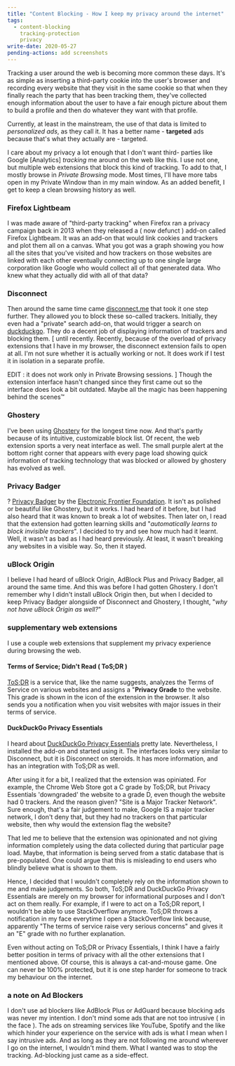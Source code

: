 ```yaml
---
title: "Content Blocking - How I keep my privacy around the internet"
tags:
  - content-blocking
    tracking-protection
    privacy
write-date: 2020-05-27
pending-actions: add screenshots
---
```


Tracking a user around the web is becoming more common these
days. It's as simple as inserting a third-party cookie into
the user's browser and recording every website that they
visit in the same cookie so that when they finally reach the
party that has been tracking them, they've collected enough
information about the user to have a fair enough picture
about them to build a profile and then do whatever they want
with that profile.

Currently, at least in the mainstream, the use of that data
is limited to _personalized ads_, as they call it. It has a
better name - **targeted** ads because that's what they
actually are - targeted.

I care about my privacy a lot enough that I don't want third-
parties like Google [Analytics] _tracking_ me around on the
web like this. I use not one, but multiple web extensions
that block this kind of tracking. To add to that, I mostly
browse in _Private Browsing_ mode. Most times, I'll have
more tabs open in my Private Window than in my main window.
As an added benefit, I get to keep a clean browsing history
as well.

### Firefox Lightbeam
I was made aware of "third-party tracking" when Firefox ran
a privacy campaign back in 2013 when they released a ( now
defunct ) add-on called Firefox Lightbeam. It was an add-on
that would link cookies and trackers and plot them all on a
canvas. What you got was a graph showing you how all the
sites that you've visited and how trackers on those websites
are linked with each other eventually connecting up to one
single large corporation like Google who would collect all
of that generated data. Who knew what they actually did with
all of that data?

### Disconnect
Then around the same time came [disconnect.me] that took it
one step further. They allowed you to block these so-called
trackers. Initially, they even had a "private" search add-on,
that would trigger a search on [duckduckgo]. They do a decent
job of displaying information of trackers and blocking them.
[
until recently. Recently, because of the overload of privacy
extensions that I have in my browser, the disconnect extension
fails to open at all. I'm not sure whether it is actually
working or not. It does work if I test it in isolation in a
separate profile.

EDIT : it does not work only in Private Browsing sessions.
]
Though the extension interface hasn't changed since they
first came out so the interface does look a bit outdated.
Maybe all the magic has been happening behind the scenes™️

### Ghostery
I've been using [Ghostery] for the longest time now. And
that's partly because of its intuitive, customizable block
list. Of recent, the web extension sports a very neat
interface as well. The small purple alert at the bottom right
corner that appears with every page load showing quick
information of tracking technology that was blocked or
allowed by ghostery has evolved as well.

### Privacy Badger
? [Privacy Badger] by the [Electronic Frontier Foundation].
It isn't as polished or beautiful like Ghostery, but it
works. I had heard of it before, but I had also heard that
it was known to break a lot of websites. Then later on, I
read that the extension had gotten learning skills and 
"_automatically learns to block invisible trackers_". I
decided to try and see how much had it learnt. Well, it
wasn't as bad as I had heard previously. At least, it wasn't
breaking any websites in a visible way. So, then it stayed.

### uBlock Origin
I believe I had heard of uBlock Origin, AdBlock Plus and
Privacy Badger, all around the same time. And this was
before I had gotten Ghostery. I don't remember why I didn't
install uBlock Origin then, but when I decided to keep
Privacy Badger alongside of Disconnect and Ghostery, I
thought, "_why not have uBlock Origin as well?_"

### supplementary web extensions
I use a couple web extensions that supplement my privacy
experience during browsing the web.

#### Terms of Service; Didn't Read ( ToS;DR )
[ToS;DR] is a service that, like the name suggests, analyzes 
the Terms of Service on various websites and assigns a
"**Privacy Grade** to the website. This grade is shown in
the icon of the extension in the browser. It also sends you
a notification when you visit websites with major issues in
their terms of service.

#### DuckDuckGo Privacy Essentials
I heard about [DuckDuckGo Privacy Essentials] pretty late.
Nevertheless, I installed the add-on and started using it.
The interfaces looks very similar to Disconnect, but it is
Disconnect on steroids. It has more information, and has an
integration with ToS;DR as well.

After using it for a bit, I realized that the extension was
opiniated. For example, the Chrome Web Store got a C grade
by ToS;DR, but Privacy Essentials 'downgraded' the website
to a grade D, even though the website had 0 trackers. And
the reason given? "Site is a Major Tracker Network". Sure
enough, that's a fair judgement to make, Google IS a major
tracker network, I don't deny that, but they had no trackers
on that particular website, then why would the extension
flag the website?

That led me to believe that the extension was opinionated
and not giving information completely using the data collected
during that particular page load. Maybe, that information is
being served from a static database that is pre-populated.
One could argue that this is misleading to end users who
blindly believe what is shown to them.

Hence, I decided that I wouldn't completely rely on the
information shown to me and make judgements. So both, ToS;DR
and DuckDuckGo Privacy Essentials are merely on my browser
for informational purposes and I don't act on them really.
For example, if I were to act on a ToS;DR report, I wouldn't
be able to use StackOverflow anymore. ToS;DR throws a
notification in my face everytime I open a StackOverflow
link because, apparently "The terms of service raise very
serious concerns" and gives it an "E" grade with no further
explanation.

Even without acting on ToS;DR or Privacy Essentials, I think
I have a fairly better position in terms of privacy with all
the other extensions that I mentioned above. Of course, this
is always a cat-and-mouse game. One can never be 100%
protected, but it is one step harder for someone to track my
behaviour on the internet.

### a note on Ad Blockers
I don't use ad blockers like AdBlock Plus or AdGuard because
blocking ads was never my intention. I don't mind some ads
that are not too intrusive ( in the face ). The ads on
streaming services like YouTube, Spotify and the like
which hinder your experience on the service with ads is
what I mean when I say intrusive ads. And as long as they
are not following me around wherever I go on the internet,
I wouldn't mind them. What I wanted was to stop the tracking.
Ad-blocking just came as a side-effect.

[disconnect.me]: https://disconnect.me
[duckduckgo]: https://duckduckgo.com
[Ghostery]: https://www.ghostery.com
[Privacy Badger]: https://privacybadger.org
[Electronic Frontier Foundation]: https://eff.org
[ToS;DR]: https://tosdr.org
[DuckDuckGo Privacy Essentials]: https://duckduckgo.com/app
